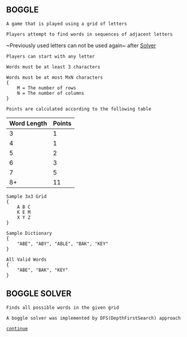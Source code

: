 ## BOGGLE
```
A game that is played using a grid of letters

Players attempt to find words in sequences of adjacent letters
```
~Previously used letters can not be used again~ after [Solver](https://github.com/tafo/BoggleSolver/tree/Solver)
```
Players can start with any letter

Words must be at least 3 characters

Words must be at most MxN characters
{
    M = The number of rows
    N = The number of columns
}

Points are calculated according to the following table
```
Word Length | Points
--| --
3 | 1
4 | 1
5 | 2
6 | 3
7 | 5
8+| 11
```
Sample 3x3 Grid
{
    A B C 
    K E M
    X Y Z 
}

Sample Dictionary
{ 
    "ABE", "ABY", "ABLE", "BAK", "KEY"
}

All Valid Words
{
    "ABE", "BAK", "KEY"
}
```
## BOGGLE SOLVER
```
Finds all possible words in the given grid
```
```
A boggle solver was implemented by DFS(DepthFirstSearch) approach
```

[`continue`](https://github.com/tafo/BoggleSolver/tree/SlowSolver)